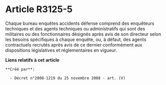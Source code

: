 # Article R3125-5

Chaque bureau enquêtes accidents défense comprend des enquêteurs techniques et des agents techniques ou administratifs qui
sont des militaires ou des fonctionnaires désignés après avis de son directeur selon les besoins spécifiques à chaque
enquête, ou, à défaut, des agents contractuels recrutés après avis de ce dernier conformément aux dispositions législatives
et réglementaires en vigueur.

**Liens relatifs à cet article**

	**Créé par**:

	  - Décret n°2008-1219 du 25 novembre 2008 - art. (V)
